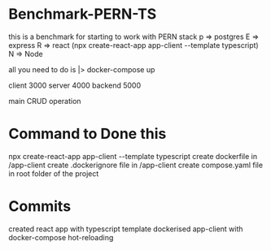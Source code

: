# Benchmark-PERN-TS

this is a benchmark for starting to work with PERN stack
p => postgres
E => express
R => react (npx create-react-app app-client --template typescript)
N => Node

all you need to do is |> docker-compose up

client 3000
server 4000
backend 5000

main CRUD operation

# Command to Done this

npx create-react-app app-client --template typescript
create dockerfile in /app-client
create .dockerignore file in /app-client
create compose.yaml file in root folder of the project

# Commits

created react app with typescript template
dockerised app-client with docker-compose hot-reloading
